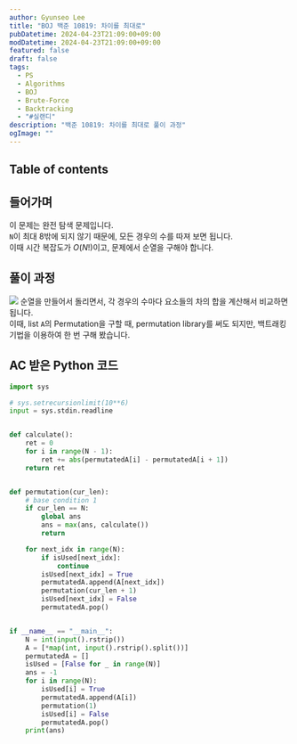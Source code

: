 ```yaml
---
author: Gyunseo Lee
title: "BOJ 백준 10819: 차이를 최대로"
pubDatetime: 2024-04-23T21:09:00+09:00
modDatetime: 2024-04-23T21:09:00+09:00
featured: false
draft: false
tags:
  - PS
  - Algorithms
  - BOJ
  - Brute-Force
  - Backtracking
  - "#실랜디"
description: "백준 10819: 차이를 최대로 풀이 과정"
ogImage: ""
---
```


## Table of contents

## 들어가며

이 문제는 완전 탐색 문제입니다.  
`N`이 최대 8밖에 되지 않기 때문에, 모든 경우의 수를 따져 보면 됩니다.  
이때 시간 복잡도가 $O(N!)$이고, 문제에서 순열을 구해야 합니다.

## 풀이 과정

![](https://res.cloudinary.com/gyunseo-blog/image/upload/f_auto/v1713874349/image_errzxt.png)
순열을 만들어서 돌리면서, 각 경우의 수마다 요소들의 차의 합을 계산해서 비교하면 됩니다.  
이때, list `A`의 Permutation을 구할 때, permutation library를 써도 되지만, 백트래킹 기법을 이용하여 한 번 구해 봤습니다.

## AC 받은 Python 코드

```python
import sys

# sys.setrecursionlimit(10**6)
input = sys.stdin.readline


def calculate():
    ret = 0
    for i in range(N - 1):
        ret += abs(permutatedA[i] - permutatedA[i + 1])
    return ret


def permutation(cur_len):
    # base condition 1
    if cur_len == N:
        global ans
        ans = max(ans, calculate())
        return

    for next_idx in range(N):
        if isUsed[next_idx]:
            continue
        isUsed[next_idx] = True
        permutatedA.append(A[next_idx])
        permutation(cur_len + 1)
        isUsed[next_idx] = False
        permutatedA.pop()


if __name__ == "__main__":
    N = int(input().rstrip())
    A = [*map(int, input().rstrip().split())]
    permutatedA = []
    isUsed = [False for _ in range(N)]
    ans = -1
    for i in range(N):
        isUsed[i] = True
        permutatedA.append(A[i])
        permutation(1)
        isUsed[i] = False
        permutatedA.pop()
    print(ans)

```
